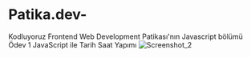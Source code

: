 # Patika.dev-
Kodluyoruz Frontend Web Development Patikası'nın Javascript bölümü
Ödev 1 JavaScript ile Tarih Saat Yapımı
![Screenshot_2](https://user-images.githubusercontent.com/46530754/190909802-f47e2301-8374-4638-b3ec-4ef03ebaafff.png)
